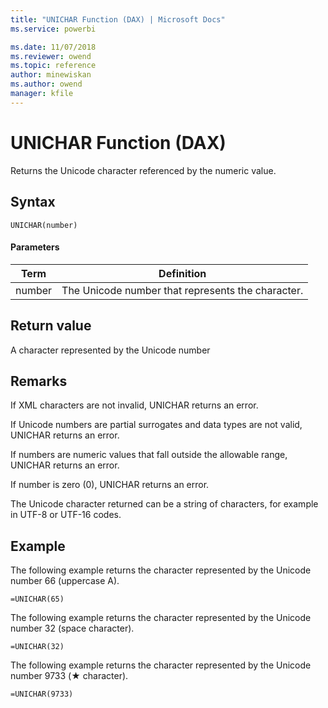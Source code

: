 ```yaml
---
title: "UNICHAR Function (DAX) | Microsoft Docs"
ms.service: powerbi 

ms.date: 11/07/2018
ms.reviewer: owend
ms.topic: reference
author: minewiskan
ms.author: owend
manager: kfile
---
```

# UNICHAR Function (DAX)

Returns the Unicode character referenced by the numeric value.
  
## Syntax  
  
```dax
UNICHAR(number)  
```
  
#### Parameters  
  
|Term|Definition|  
|--------|--------------|  
|number|The Unicode number that represents the character.|  
  
## Return value  
A character represented by the Unicode number 
  
## Remarks  

If XML characters are not invalid, UNICHAR returns an error.

If Unicode numbers are partial surrogates and data types are not valid, UNICHAR returns an error.

If numbers are numeric values that fall outside the allowable range, UNICHAR returns an error.

If number is zero (0), UNICHAR returns an error.

The Unicode character returned can be a string of characters, for example in UTF-8 or UTF-16 codes.
  
## Example  

The following example returns the character represented by the Unicode number 66 (uppercase A).  
```dax
=UNICHAR(65)
```

The following example returns the character represented by the Unicode number 32 (space character).
```dax
=UNICHAR(32)
```

The following example returns the character represented by the Unicode number 9733 (&#9733; character).
```dax
=UNICHAR(9733)
```

  
